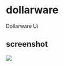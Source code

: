 # dollarware  
Dollarware Ui
## screenshot
![](https://raw.githubusercontent.com/topitbopit/dollarware/main/stuff/screenshot.png)
